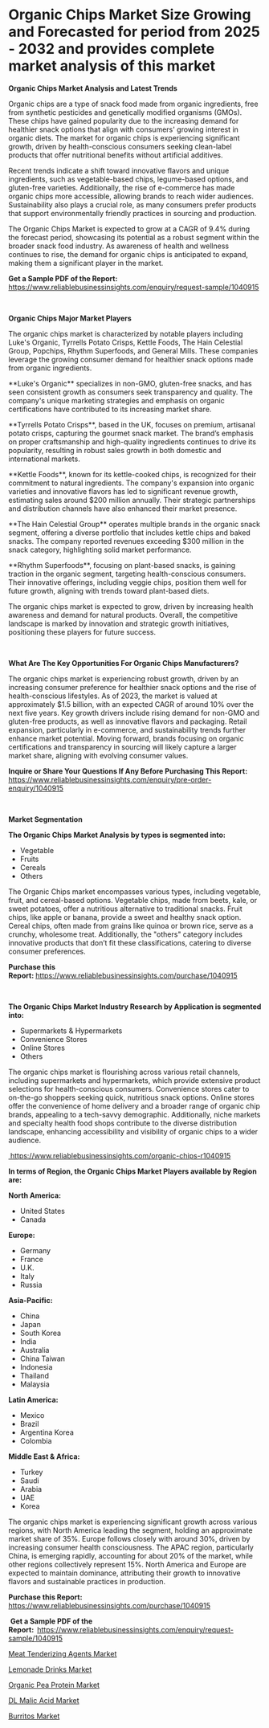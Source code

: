 <p><h1>Organic Chips Market Size Growing and Forecasted for period from 2025 - 2032 and provides complete market analysis of this market</h1></p><p><strong>Organic Chips Market Analysis and Latest Trends</strong></p>
<p><p>Organic chips are a type of snack food made from organic ingredients, free from synthetic pesticides and genetically modified organisms (GMOs). These chips have gained popularity due to the increasing demand for healthier snack options that align with consumers' growing interest in organic diets. The market for organic chips is experiencing significant growth, driven by health-conscious consumers seeking clean-label products that offer nutritional benefits without artificial additives.</p><p>Recent trends indicate a shift toward innovative flavors and unique ingredients, such as vegetable-based chips, legume-based options, and gluten-free varieties. Additionally, the rise of e-commerce has made organic chips more accessible, allowing brands to reach wider audiences. Sustainability also plays a crucial role, as many consumers prefer products that support environmentally friendly practices in sourcing and production.</p><p>The Organic Chips Market is expected to grow at a CAGR of 9.4% during the forecast period, showcasing its potential as a robust segment within the broader snack food industry. As awareness of health and wellness continues to rise, the demand for organic chips is anticipated to expand, making them a significant player in the market.</p></p>
<p><strong>Get a Sample PDF of the Report:&nbsp;</strong> <a href="https://www.reliablebusinessinsights.com/enquiry/request-sample/1040915?utm_campaign=117&utm_medium=2&utm_source=Github&utm_content=ia&utm_term=14022025&utm_id=organic-chips">https://www.reliablebusinessinsights.com/enquiry/request-sample/1040915</a></p>
<p>&nbsp;</p>
<p><strong>Organic Chips Major Market Players</strong></p>
<p><p>The organic chips market is characterized by notable players including Luke's Organic, Tyrrells Potato Crisps, Kettle Foods, The Hain Celestial Group, Popchips, Rhythm Superfoods, and General Mills. These companies leverage the growing consumer demand for healthier snack options made from organic ingredients.</p><p>**Luke's Organic** specializes in non-GMO, gluten-free snacks, and has seen consistent growth as consumers seek transparency and quality. The company's unique marketing strategies and emphasis on organic certifications have contributed to its increasing market share. </p><p>**Tyrrells Potato Crisps**, based in the UK, focuses on premium, artisanal potato crisps, capturing the gourmet snack market. The brand’s emphasis on proper craftsmanship and high-quality ingredients continues to drive its popularity, resulting in robust sales growth in both domestic and international markets.</p><p>**Kettle Foods**, known for its kettle-cooked chips, is recognized for their commitment to natural ingredients. The company's expansion into organic varieties and innovative flavors has led to significant revenue growth, estimating sales around $200 million annually. Their strategic partnerships and distribution channels have also enhanced their market presence.</p><p>**The Hain Celestial Group** operates multiple brands in the organic snack segment, offering a diverse portfolio that includes kettle chips and baked snacks. The company reported revenues exceeding $300 million in the snack category, highlighting solid market performance.</p><p>**Rhythm Superfoods**, focusing on plant-based snacks, is gaining traction in the organic segment, targeting health-conscious consumers. Their innovative offerings, including veggie chips, position them well for future growth, aligning with trends toward plant-based diets.</p><p>The organic chips market is expected to grow, driven by increasing health awareness and demand for natural products. Overall, the competitive landscape is marked by innovation and strategic growth initiatives, positioning these players for future success.</p></p>
<p>&nbsp;</p>
<p><strong>What Are The Key Opportunities For Organic Chips Manufacturers?</strong></p>
<p><p>The organic chips market is experiencing robust growth, driven by an increasing consumer preference for healthier snack options and the rise of health-conscious lifestyles. As of 2023, the market is valued at approximately $1.5 billion, with an expected CAGR of around 10% over the next five years. Key growth drivers include rising demand for non-GMO and gluten-free products, as well as innovative flavors and packaging. Retail expansion, particularly in e-commerce, and sustainability trends further enhance market potential. Moving forward, brands focusing on organic certifications and transparency in sourcing will likely capture a larger market share, aligning with evolving consumer values.</p></p>
<p><strong>Inquire or Share Your Questions If Any Before Purchasing This Report:</strong> <a href="https://www.reliablebusinessinsights.com/enquiry/pre-order-enquiry/1040915?utm_campaign=117&utm_medium=2&utm_source=Github&utm_content=ia&utm_term=14022025&utm_id=organic-chips">https://www.reliablebusinessinsights.com/enquiry/pre-order-enquiry/1040915</a></p>
<p>&nbsp;</p>
<p><strong>Market Segmentation</strong></p>
<p><strong>The Organic Chips Market Analysis by types is segmented into:</strong></p>
<p><ul><li>Vegetable</li><li>Fruits</li><li>Cereals</li><li>Others</li></ul></p>
<p><p>The Organic Chips market encompasses various types, including vegetable, fruit, and cereal-based options. Vegetable chips, made from beets, kale, or sweet potatoes, offer a nutritious alternative to traditional snacks. Fruit chips, like apple or banana, provide a sweet and healthy snack option. Cereal chips, often made from grains like quinoa or brown rice, serve as a crunchy, wholesome treat. Additionally, the "others" category includes innovative products that don’t fit these classifications, catering to diverse consumer preferences.</p></p>
<p><strong>Purchase this Report:&nbsp;</strong><a href="https://www.reliablebusinessinsights.com/purchase/1040915?utm_campaign=117&utm_medium=2&utm_source=Github&utm_content=ia&utm_term=14022025&utm_id=organic-chips">https://www.reliablebusinessinsights.com/purchase/1040915</a></p>
<p>&nbsp;</p>
<p><strong>The Organic Chips Market Industry Research by Application is segmented into:</strong></p>
<p><ul><li>Supermarkets & Hypermarkets</li><li>Convenience Stores</li><li>Online Stores</li><li>Others</li></ul></p>
<p><p>The organic chips market is flourishing across various retail channels, including supermarkets and hypermarkets, which provide extensive product selections for health-conscious consumers. Convenience stores cater to on-the-go shoppers seeking quick, nutritious snack options. Online stores offer the convenience of home delivery and a broader range of organic chip brands, appealing to a tech-savvy demographic. Additionally, niche markets and specialty health food shops contribute to the diverse distribution landscape, enhancing accessibility and visibility of organic chips to a wider audience.</p></p>
<p><a href="https://www.reliablebusinessinsights.com/organic-chips-r1040915?utm_campaign=117&utm_medium=2&utm_source=Github&utm_content=ia&utm_term=14022025&utm_id=organic-chips">&nbsp;https://www.reliablebusinessinsights.com/organic-chips-r1040915</a></p>
<p><strong>In terms of Region, the Organic Chips Market Players available by Region are:</strong></p>
<p>
    <p> <strong> North America: </strong>
        <ul>
            <li>United States</li>
            <li>Canada</li>
        </ul>
        </p> 
    <p> <strong> Europe: </strong>
        <ul>
            <li>Germany</li>
            <li>France</li>
            <li>U.K.</li>
            <li>Italy</li>
            <li>Russia</li>
        </ul>
        </p> 
    <p> <strong> Asia-Pacific: </strong>
        <ul>
            <li>China</li>
            <li>Japan</li>
            <li>South Korea</li>
            <li>India</li>
            <li>Australia</li>
            <li>China Taiwan</li>
            <li>Indonesia</li>
            <li>Thailand</li>
            <li>Malaysia</li>
        </ul>
        </p> 
    <p> <strong> Latin America: </strong>
        <ul>
            <li>Mexico</li>
            <li>Brazil</li>
            <li>Argentina Korea</li>
            <li>Colombia</li>
        </ul>
        </p> 
    <p> <strong> Middle East & Africa: </strong>
        <ul>
            <li>Turkey</li>
            <li>Saudi</li>
            <li>Arabia</li>
            <li>UAE</li>
            <li>Korea</li>
        </ul>
    </p>
    </p>
<p><p>The organic chips market is experiencing significant growth across various regions, with North America leading the segment, holding an approximate market share of 35%. Europe follows closely with around 30%, driven by increasing consumer health consciousness. The APAC region, particularly China, is emerging rapidly, accounting for about 20% of the market, while other regions collectively represent 15%. North America and Europe are expected to maintain dominance, attributing their growth to innovative flavors and sustainable practices in production.</p></p>
<p><strong>Purchase this Report: </strong><a href="https://www.reliablebusinessinsights.com/purchase/1040915?utm_campaign=117&utm_medium=2&utm_source=Github&utm_content=ia&utm_term=14022025&utm_id=organic-chips">https://www.reliablebusinessinsights.com/purchase/1040915</a></p>
<p>&nbsp;<strong>Get a Sample PDF of the Report:&nbsp;&nbsp;</strong><a href="https://www.reliablebusinessinsights.com/enquiry/request-sample/1040915?utm_campaign=117&utm_medium=2&utm_source=Github&utm_content=ia&utm_term=14022025&utm_id=organic-chips">https://www.reliablebusinessinsights.com/enquiry/request-sample/1040915</a></p>
<p><strong></strong></p>
<p><p><a href="https://github.com/nkbaroga/Market-Research-Report-List-1/blob/main/meat-tenderizing-agents-market.md?utm_campaign=117&utm_medium=2&utm_source=Github&utm_content=ia&utm_term=14022025&utm_id=organic-chips">Meat Tenderizing Agents Market</a></p><p><a href="https://github.com/hedbomkrahe/Market-Research-Report-List-1/blob/main/lemonade-drinks-market.md?utm_campaign=117&utm_medium=2&utm_source=Github&utm_content=ia&utm_term=14022025&utm_id=organic-chips">Lemonade Drinks Market</a></p><p><a href="https://github.com/lateshab69/Market-Research-Report-List-1/blob/main/organic-pea-protein-market.md?utm_campaign=117&utm_medium=2&utm_source=Github&utm_content=ia&utm_term=14022025&utm_id=organic-chips">Organic Pea Protein Market</a></p><p><a href="https://github.com/rosalinebhakta48/Market-Research-Report-List-1/blob/main/dl-malic-acid-market.md?utm_campaign=117&utm_medium=2&utm_source=Github&utm_content=ia&utm_term=14022025&utm_id=organic-chips">DL Malic Acid Market</a></p><p><a href="https://github.com/chongseney974/Market-Research-Report-List-1/blob/main/burritos-market.md?utm_campaign=117&utm_medium=2&utm_source=Github&utm_content=ia&utm_term=14022025&utm_id=organic-chips">Burritos Market</a></p></p>